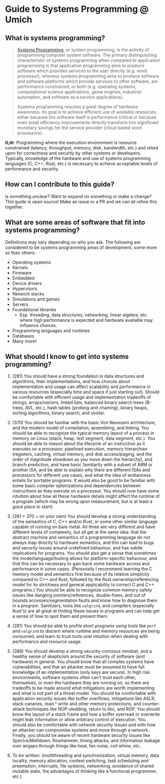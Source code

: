 # Guide to Systems Programming @ Umich
## What is systems programming?
> [Systems Programming](https://en.wikipedia.org/wiki/Systems_programming), or system programming, is the activity of programming computer system software. The primary distinguishing characteristic of systems programming when compared to application programming is that application programming aims to produce software which provides services to the user directly (e.g. word processor), whereas systems programming aims to produce software and software platforms which provide services to other software, are performance constrained, or both (e.g. operating systems, computational science applications, game engines, industrial automation, and software as a service applications).
>
> Systems programming requires a great degree of hardware awareness. Its goal is to achieve efficient use of available resources, either because the software itself is performance critical or because even small efficiency improvements directly transform into significant monetary savings for the service provider (cloud based word processors).

**tl;dr**: Programming where the execution environment is resource constrained (latency, throughput, memory, disk, bandwidth, etc.) and relied upon for correctness and security by other systems or developers. Typically, knowledge of the hardware and use of systems programming languages (C, C++, Rust, etc.) is necessary to achieve acceptable levels of performance and security. 

## How can I contribute to this guide?
Is something unclear? Want to expand on something or make a change? This guide is open source! Make an issue or a PR and we can all refine this together. 

## What are some areas of software that fit into systems programming?
Definitions may vary depending on who you ask. The following are considered to be systems programming areas of development, some more so than others:
- Operating systems
- Kernels
- Firmware
- Embedded
- Device drivers
- Hypervisors
- Network stacks
- Simulations and games
- Servers
- Foundational libraries
  - Esp. threading, data structures, networking, linear algebra, etc. where high performance is expected and hardware available may influence choices. 
- Programming languages and runtimes
- Databases
- Many more!

## What should I know to get into systems programming?
1. (281) You should have a strong foundation in data structures and algorithms, their implementations, and how choices about implementation and usage can affect scalability and performance in various resources (especially time and space if just starting out). Should be comfortable with efficient usage and implementation tradeoffs of strings, arrays/vectors, linked lists, balanced binary search trees (B-trees, AVL, etc.), hash tables (probing and chaining), binary heaps, sorting algorithms, binary search, and similar. 

2. (370) You should be familiar with the basic Von Neumann architecture, and the modern model of compilation, assembling, and linking. You should be able to recognize the typical memory layout of a process in memory on Linux (stack, heap, text segment, data segment, etc.). You should be able to reason about the lifecycle of an instruction as it executes on a processor, pipelined execution, memory hierarchies (registers, caching, virtual memory, and disk access/paging, and the order of magnitude slowdown as you move down the hierarchy), and branch prediction, and have basic familiarity with a subset of ARM or another ISA, and be able to explain why there are different ISAs and processors for different use cases, and what the idea of endianness entails for portable programs. It would also be good to be familiar with some basic compiler optimizations and dependencies between instructions as they execute on a processor. You should now have some intuition about how all these hardware details might affect the runtime of a program (which may be wrong upon measurement, but is at least a good place to start). 

3. (281 + 370 + on your own) You should develop a strong understanding of the semantics of C, C++ and/or Rust, or some other similar language capable of running on bare metal. All three are very different and have different levels of complexity, but all get at the same idea: that the abstract machine and semantics of a programming language do not always map directly to hardware semantics, and this can lead to bugs and security issues around undefined behaviour, and has subtle implications for programs. You should also get a sense that sometimes the model/language/tooling allows for platform-specific behaviour, and that this can be necessary to gain back some hardware access and performance in some cases. (Personally I recommend learning the C memory model and semantics first because of its relative simplicity compared to C++ and Rust, followed by the Rust ownership/referencing model for its strictness and general applicability to correct C and C++ programs.) You should be able to recognize common memory safety issues like dangling pointers/references, double-frees, and out of bounds accesses/segmentation faults and know how to diagnose them in a program. Sanitizers, tools like `valgrind`, and compilers (especially Rust's) are all great at finding these issues in programs and can help get a sense of how to spot them and prevent them. 

4. (281) You should be able to profile short programs using tools like `perf` and `valgrind` to discern where runtime and memory resources are being consumed, and learn to trust tools over intuition when dealing with performance and resource usage. 

5. (388) You should develop a strong security-concious mindset, and a healthy sense of skepticism around the security of software (and hardware) in general. You should know that all complex systems have vulnerabilities, and that an attacker must be assumed to have full knowledge of an implementation (only keys are secure). In high risk environments, software systems often can't trust each other, themselves, or even the hardware they are running on, so there are tradeoffs to be made around what mitigations are worth implementing and what is not part of a threat model. You should be comfortable with application security issues like buffer overflows, mitigations like ASLR, stack canaries, read ^ write and other memory protections, and counter-attack techniques like NOP-sledding, return to libc, and ROP. You should know the layout of a stack frame and how a buffer overread or overwrite might leak information or allow arbitrary control of execution. You should also be comfortable with network security issues and with how an attacker can compromise systems and move through a network. Finally, you should be aware of recent hardware security issues like Spectre/Meltdown, Rowhammer, timing attacks, and information leakage over airgaps through things like heat, fan noise, coil whine, etc. 

6. To be written: (multithreading and synchronization, virtual memory, data locality, memory allocation, context switching, task scheduling and preemption, interrupts, file systems, networking, avoidance of shared mutable state, the advantages of thinking like a functional programmer, etc.)

